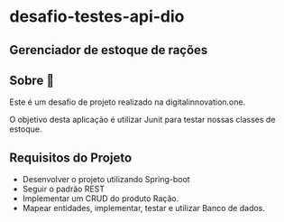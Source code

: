 # desafio-testes-api-dio
## Gerenciador de estoque de rações
## Sobre 📰

Este é um desafio de projeto realizado na digitalinnovation.one.

O objetivo desta aplicação é utilizar Junit para testar nossas classes de estoque.

## Requisitos do Projeto
* Desenvolver o projeto utilizando Spring-boot
* Seguir o padrão REST
* Implementar um CRUD do produto Ração.
* Mapear entidades, implementar, testar e utilizar Banco de dados.
